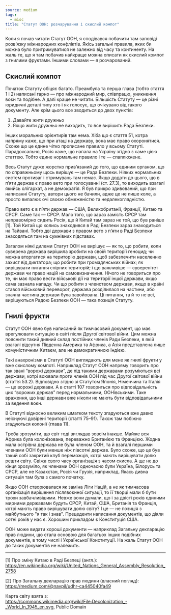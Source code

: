 ```yaml
---
source: medium
tags:
  - misc
title: "Статут ООН: розчарування і скислий компот"
---
```


Коли я почав читати Статут ООН, я сподівався побачити там заповіді розв’язку міжнародних конфліктів. 
Якісь загальні правила, яких би можна було притримуватися не залежно від часу та континенту. 
На жаль те, що я там побачив найкраще можна описати як скислий компот з гнилими фруктами. 
Іншими словами — я розчарований.

## Скислий компот

Початок Статуту обіцяє багато. 
Преамбула та перша глава (тобто стаття 1 і 2) написані гарно — про міжнародний мир, співпрацю, уникнення воєн та подібне. 
А далі краще не читати. 
Більшість Статуту — це різні юридичні деталі типу хто і як голосує, що очікувано від такого документу. 
Але крім цього все зводиться до двох пунктів:

 1. Давайте жити дружньо
 2. Якщо жити дружньо не виходить, то все вирішить Рада Безпеки.

Інших моральних орієнтирів там нема. 
Хіба що є стаття 51, котра напряму каже, що при атаці на державу, вона має право охоронятися. 
Схоже що це єдине чітко прописане правило у всьому Статуті. 
Парадоксально, Росія каже, що напала на Україну згідно з саме цією статтею. 
Тобто єдине нормальне правило і те — спаплюжене.

Весь Статут дуже жорстко прив’язаний до того, що єдиним органом, що по справжньому щось вирішує — це Рада Безпеки. 
Ніяких нормальних систем противаг і стримувань там немає. 
Якщо додати до цього, що в п’яти держав є право вето при голосуванні (ст. 27.3), то виходить взагалі якийсь олігархат, а не демократія. 
Я був прикро здивований, що при написанні Статуту, автори цього не бачили, адже це не лише коле, а просто випалює очі своєю обмеженістю та недалекоглядністю.

Право вето є в п’яти держав — США, Великобританії, Франції, Китаю та СРСР. 
Саме так — СРСР. 
Мало того, що зараз замість СРСР там неправомірно сидить Росія, ще й Китай там зараз не той, що був раніше [1]. 
Той Китай що колись знаходився в Раді Безпеки зараз знаходиться на Тайвані. 
Тобто дві держави з правом вето з п’яти в Раді Безпеки знаходяться там на сумнівних підставах.

Загалом ніякі дилеми Статут ООН не вирішує — як то, що робити, коли суверена держава вирішила зробити на своїй території геноцид; чи можна вторгатися на територію держави, щоб забезпечити населенню захист від диктатора; що робити при громадянських війнах; як вирішувати питання спірних територій; і що важливіше — суверенітет держави чи право націй на самовизначення. 
Нічого не говориться про те, чи має право вести військові дії на території іншої держави, якщо сама зазнала нападу. 
Чи що робити з членством держави, якщо в країні стався військовий переворот, держава розділилася на частини, або значна частина держави була завойована. 
Ці питання, та й то не всі, вирішуються Радою Безпеки ООН — така позиція Статуту.

## Гнилі фрукти

Статут ООН явно був написаний як тимчасовий документ, що має врегулювати ситуацію в світі після Другої світової війни. 
Цим можна пояснити такий дивний склад постійних членів Ради Безпеки, в якій взагалі відсутня Південна Америка та Африка, а Азія представлена лише комуністичним Китаєм, але не демократичною Індією.

Такі анахронізми в Статуті ООН виглядають для мене як гнилі фрукти у вже скислому компоті. 
Наприклад Статут ООН напряму говорить про так звані “ворожі держави”, де під такими державами розуміються всі держави, котрі воювали проти членів ООН під час Другої світової війни (стаття 53.2). 
Відповідно згідно зі Статутом Японія, Німеччина та Італія — це ворожі держави. 
А в статті 107 говориться про відповідальність цих “ворожих держав” перед нормальними, ООНівськими. 
Таке враження, що інші держави вже ніколи не мають бути відповідальними за ведення воєн.

В Статуті відносно великим шматком тексту згадуються вже давно неіснуючі довірені території (статті 75–91). 
Також там побіжно згадуються колонії (глава 11).

Треба зрозуміти, що світ тоді виглядав зовсім інакше. 
Майже вся Африка була колонізована, переважно Британією та Францією. 
Жодна мала острівна держава не була членом ООН, та й взагалі першими членами ООН були менше ніж півсотні держав. 
Було схоже, що це був такий собі закритий клуб переможців, котрі мають вирішувати долю решти світу. 
Свіжа свого часу організація з часом скисла. 
А ще не до кінця зрозуміло, як членами ООН одночасно були Україна, Білорусь та СРСР, але не Казахстан, Росія чи Грузія, наприклад. 
Якась дивна ситуація там була з самого початку.

Якщо ООН створювалася як заміна Ліги Націй, а не як тимчасова організація вирішення післявоєнної ситуації, то її творці мали б бути трохи завбачливішими. 
Невже вони думали, що і за двісті років єдиними мирними державами будуть СРСР, Китай, США, Британія та Франція, котрі мають право вирішувати долю світу? 
І це — не позиція з майбутнього "я так і знав". 
Прецеденти написання документів, що діяли сотні років у нас є. 
Хорошим прикладом є Конституція США.

ООН може видати хороші документи — наприклад Загальну декларацію прав людини, що стала основою для багатьох інших подібних документів, в тому числі і Української Конституції. 
На жаль Статут ООН до таких документів не належить.

---

[1] Про зміну Китаю в Раді Безпеці (англ.): https://en.wikipedia.org/wiki/United_Nations_General_Assembly_Resolution_2758

[2] Про Загальну декларацію прав людини (власний погляд): https://medium.com/@navpil/udhr-ca445040fa49

Карта світу взята з: https://commons.wikimedia.org/wiki/File:Decolonization_-_World_In_1945_en.svg, Public Domain